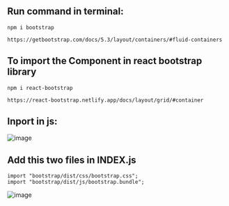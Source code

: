 ## Run command in terminal:
```
npm i bootstrap
```
```
https://getbootstrap.com/docs/5.3/layout/containers/#fluid-containers
```
## To import the Component in react bootstrap library
```
npm i react-bootstrap
```
```
https://react-bootstrap.netlify.app/docs/layout/grid/#container
```
## Inport in js:
![image](https://github.com/gauravxlokhande/React-JS-Documentation/assets/119065314/4eb85275-914a-4753-b0d7-f94ba1cf9162)

## Add this two files in INDEX.js
```
import "bootstrap/dist/css/bootstrap.css";
import "bootstrap/dist/js/bootstrap.bundle";
```

![image](https://github.com/gauravxlokhande/React-JS-Documentation/assets/119065314/7f53bdbd-73e1-474f-9601-c4ca43289b4d)
